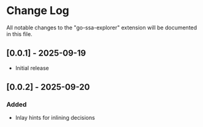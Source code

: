 # Change Log

All notable changes to the "go-ssa-explorer" extension will be documented in this file.

## [0.0.1] - 2025-09-19

- Initial release

## [0.0.2] - 2025-09-20

### Added

- Inlay hints for inlining decisions

